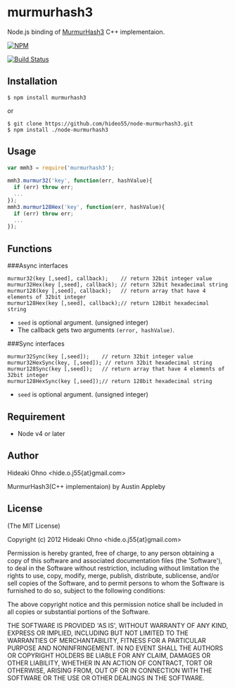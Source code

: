 # murmurhash3

  Node.js binding of [MurmurHash3](http://code.google.com/p/smhasher/wiki/MurmurHash3) C++ implementaion.

[![NPM](https://nodei.co/npm/murmurhash3.png)](https://nodei.co/npm/murmurhash3/)

[![Build Status](https://travis-ci.org/hideo55/node-murmurhash3.svg?branch=master)](http://travis-ci.org/hideo55/node-murmurhash3)

## Installation

    $ npm install murmurhash3
    
or

    $ git clone https://github.com/hideo55/node-murmurhash3.git
    $ npm install ./node-murmurhash3

## Usage

```javascript
var mmh3 = require('murmurhash3');
    
mmh3.murmur32('key', function(err, hashValue){
  if (err) throw err;
  ...
});
mmh3.murmur128Hex('key', function(err, hashValue){
  if (err) throw err;
  ...
});
```

## Functions

###Async interfaces

    murmur32(key [,seed], callback);    // return 32bit integer value
    murmur32Hex(key [,seed], callback); // return 32bit hexadecimal string
    murmur128(key [,seed], callback);   // return array that have 4 elements of 32bit integer
    murmur128Hex(key [,seed], callback);// return 128bit hexadecimal string

- `seed` is optional argument. (unsigned integer)
- The callback gets two arguments `(error, hashValue)`. 

###Sync interfaces

    murmur32Sync(key [,seed]);    // return 32bit integer value
    murmur32HexSync(key, [,seed]); // return 32bit hexadecimal string
    murmur128Sync(key [,seed]);   // return array that have 4 elements of 32bit integer
    murmur128HexSync(key [,seed]);// return 128bit hexadecimal string

- `seed` is optional argument. (unsigned integer)

## Requirement

- Node v4 or later

## Author

Hideaki Ohno  &lt;hide.o.j55{at}gmail.com&gt;

MurmurHash3(C++ implementaion) by Austin Appleby

## License 

(The MIT License)

Copyright (c) 2012 Hideaki Ohno &lt;hide.o.j55{at}gmail.com&gt;

Permission is hereby granted, free of charge, to any person obtaining
a copy of this software and associated documentation files (the
'Software'), to deal in the Software without restriction, including
without limitation the rights to use, copy, modify, merge, publish,
distribute, sublicense, and/or sell copies of the Software, and to
permit persons to whom the Software is furnished to do so, subject to
the following conditions:

The above copyright notice and this permission notice shall be
included in all copies or substantial portions of the Software.

THE SOFTWARE IS PROVIDED 'AS IS', WITHOUT WARRANTY OF ANY KIND,
EXPRESS OR IMPLIED, INCLUDING BUT NOT LIMITED TO THE WARRANTIES OF
MERCHANTABILITY, FITNESS FOR A PARTICULAR PURPOSE AND NONINFRINGEMENT.
IN NO EVENT SHALL THE AUTHORS OR COPYRIGHT HOLDERS BE LIABLE FOR ANY
CLAIM, DAMAGES OR OTHER LIABILITY, WHETHER IN AN ACTION OF CONTRACT,
TORT OR OTHERWISE, ARISING FROM, OUT OF OR IN CONNECTION WITH THE
SOFTWARE OR THE USE OR OTHER DEALINGS IN THE SOFTWARE.
